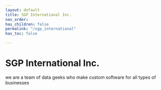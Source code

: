 ```yaml
---
layout: default
title: SGP International Inc.
nav_order: 
has_children: false
permalink: "/sgp_international"
has_toc: false

---
```

# SGP International Inc.

we are a team of data geeks who make custom software for all types of businesses